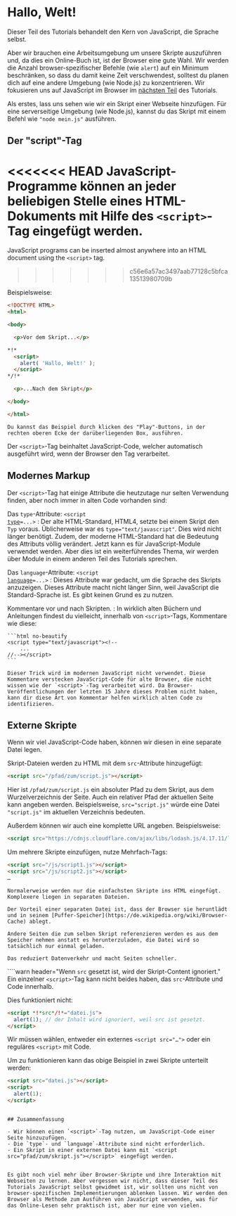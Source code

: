 # Hallo, Welt!

Dieser Teil des Tutorials behandelt den Kern von JavaScript, die Sprache selbst.

Aber wir brauchen eine Arbeitsumgebung um unsere Skripte auszuführen und, da dies ein Online-Buch ist, ist der Browser eine gute Wahl. Wir werden die Anzahl browser-spezifischer Befehle (wie `alert`) auf ein Minimum beschränken, so dass du damit keine Zeit verschwendest, solltest du planen dich auf eine andere Umgebung (wie Node.js) zu konzentrieren. Wir fokusieren uns auf JavaScript im Browser im [nächsten Teil](/ui) des Tutorials.

Als erstes, lass uns sehen wie wir ein Skript einer Webseite hinzufügen. Für eine serverseitige Umgebung (wie Node.js), kannst du das Skript mit einem Befehl wie `"node mein.js"` ausführen.


## Der "script"-Tag

<<<<<<< HEAD
JavaScript-Programme können an jeder beliebigen Stelle eines HTML-Dokuments mit Hilfe des `<script>`-Tag eingefügt werden.
=======
JavaScript programs can be inserted almost anywhere into an HTML document using the `<script>` tag.
>>>>>>> c56e6a57ac3497aab77128c5bfca13513980709b

Beispielsweise:

```html run height=100
<!DOCTYPE HTML>
<html>

<body>

  <p>Vor dem Skript...</p>

*!*
  <script>
    alert( 'Hallo, Welt!' );
  </script>
*/!*

  <p>...Nach dem Skript</p>

</body>

</html>
```

```online
Du kannst das Beispiel durch klicken des "Play"-Buttons, in der rechten oberen Ecke der darüberliegenden Box, ausführen.
```

Der `<script>`-Tag beinhaltet JavaScript-Code, welcher automatisch ausgeführt wird, wenn der Browser den Tag verarbeitet.


## Modernes Markup

Der `<script>`-Tag hat einige Attribute die heutzutage nur selten Verwendung finden, aber noch immer in alten Code vorhanden sind:

Das `type`-Attribute: <code>&lt;script <u>type</u>=...&gt;</code>
: Der alte HTML-Standard, HTML4, setzte bei einem Skript den `Typ` voraus. Üblicherweise war es `type="text/javascript"`. Dies wird nicht länger benötigt. Zudem, der moderne HTML-Standard hat die Bedeutung des Attributs völlig verändert. Jetzt kann es für JavaScript-Module verwendet werden. Aber dies ist ein weiterführendes Thema, wir werden über Module in einem anderen Teil des Tutorials sprechen.

Das `language`-Attribute: <code>&lt;script <u>language</u>=...&gt;</code>
: Dieses Attribute war gedacht, um die Sprache des Skripts anzuzeigen. Dieses Attribute macht nicht länger Sinn, weil JavaScript die Standard-Sprache ist. Es gibt keinen Grund es zu nutzen.

Kommentare vor und nach Skripten.
: In wirklich alten Büchern und Anleitungen findest du vielleicht, innerhalb von `<script>`-Tags, Kommentare wie diese:

    ```html no-beautify
    <script type="text/javascript"><!--
        ...
    //--></script>
    ```

    Dieser Trick wird im modernen JavaScript nicht verwendet. Diese Kommentare verstecken JavaScript-Code für alte Browser, die nicht wissen wie der `<script>`-Tag verarbeitet wird. Da Browser-Veröffentlichungen der letzten 15 Jahre dieses Problem nicht haben, kann dir diese Art von Kommentar helfen wirklich alten Code zu identifizieren.


## Externe Skripte

Wenn wir viel JavaScript-Code haben, können wir diesen in eine separate Datei legen.

Skript-Dateien werden zu HTML mit dem `src`-Attribute hinzugefügt:

```html
<script src="/pfad/zum/script.js"></script>
```

Hier ist `/pfad/zum/script.js` ein absoluter Pfad zu dem Skript, aus dem Wurzelverzeichnis der Seite. Auch ein relativer Pfad der aktuellen Seite kann angeben werden. Beispielsweise, `src="script.js"` würde eine Datei `"script.js"` im aktuellen Verzeichnis bedeuten.

Außerdem können wir auch eine komplette URL angeben. Beispielsweise:

```html
<script src="https://cdnjs.cloudflare.com/ajax/libs/lodash.js/4.17.11/lodash.js"></script>
```

Um mehrere Skripte einzufügen, nutze Mehrfach-Tags:

```html
<script src="/js/script1.js"></script>
<script src="/js/script2.js"></script>
…
```

```smart
Normalerweise werden nur die einfachsten Skripte ins HTML eingefügt. Komplexere liegen in separaten Dateien.

Der Vorteil einer separaten Datei ist, dass der Browser sie heruntlädt und in seinem [Puffer-Speicher](https://de.wikipedia.org/wiki/Browser-Cache) ablegt.

Andere Seiten die zum selben Skript referenzieren werden es aus dem Speicher nehmen anstatt es herunterzuladen, die Datei wird so tatsächlich nur einmal geladen.

Das reduziert Datenverkehr und macht Seiten schneller.
```

````warn header="Wenn `src` gesetzt ist, wird der Skript-Content ignoriert."
Ein einzelner `<script>`-Tag kann nicht beides haben, das `src`-Attribute und Code innerhalb.

Dies funktioniert nicht:

```html
<script *!*src*/!*="datei.js">
  alert(1); // der Inhalt wird ignoriert, weil src ist gesetzt.
</script>
```

Wir müssen wählen, entweder ein externes `<script src="…">` oder ein reguläres `<script>` mit Code.

Um zu funktionieren kann das obige Beispiel in zwei Skripte unterteilt werden:

```html
<script src="datei.js"></script>
<script>
  alert(1);
</script>
```
````

## Zusammenfassung

- Wir können einen `<script>`-Tag nutzen, um JavaScript-Code einer Seite hinzuzufügen.
- Die `type`- und `language`-Attribute sind nicht erforderlich.
- Ein Skript in einer externen Datei kann mit `<script src="pfad/zum/skript.js"></script>` eingefügt werden.


Es gibt noch viel mehr über Browser-Skripte und ihre Interaktion mit Webseiten zu lernen. Aber vergessen wir nicht, dass dieser Teil des Tutorials JavaScript selbst gewidmet ist, wir sollten uns nicht von browser-spezifischen Implementierungen ablenken lassen. Wir werden den Browser als Methode zum Ausführen von JavaScript verwenden, was für das Online-Lesen sehr praktisch ist, aber nur eine von vielen.
